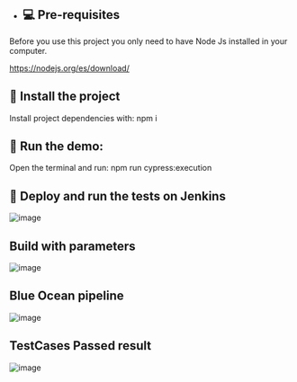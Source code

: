 - ## 💻 Pre-requisites

Before you use this project you only need to have Node Js installed in your computer.

https://nodejs.org/es/download/


## 🚀 Install the project

Install project dependencies with: npm i

## 🚀 Run the demo: 
Open the terminal and run: npm run cypress:execution

## 🚀  Deploy and run the tests on Jenkins 

![image](https://user-images.githubusercontent.com/20093948/181362817-4cfd009e-f77c-4769-a003-b66c88bb1ae6.png)


## Build with parameters
![image](https://user-images.githubusercontent.com/20093948/181363018-4076ecd4-42bd-4bbb-b91c-12722e011f46.png)

## Blue Ocean pipeline

![image](https://user-images.githubusercontent.com/20093948/181363408-3fd86daf-cee0-445b-8be0-b170c3e3f87f.png)


## TestCases Passed result

![image](https://user-images.githubusercontent.com/20093948/181364358-05f9f382-1dde-4b33-9016-b47b5e0a638f.png)

